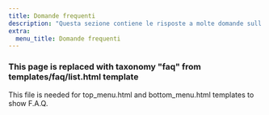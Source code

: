 ```yaml
---
title: Domande frequenti
description: "Questa sezione contiene le risposte a molte domande sull'applicazione Organic Maps, sui nostri collaboratori e sul nostro progetto"
extra:
  menu_title: Domande frequenti
---
```


### This page is replaced with taxonomy "faq" from templates/faq/list.html template
This file is needed for top_menu.html and bottom_menu.html templates to show F.A.Q.